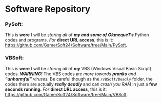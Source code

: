 # Software Repository

### PySoft:
This is **were** I will be *storing all* of ***my and some of Okmeque1's*** Python codes and programs.
*For* **direct URL access**, this is it: https://github.com/GamerSoft24/Software/tree/Main/PySoft.

### VBSoft:
This is **were** I will be *storing all* of ***my*** VBS (Windows Visual Basic Script) codes.
***WARNING!*** The VBS codes are *more towards **pranks** and **"unharmful"** viruses.* Be careful though as the `/VBSoft/Deadly` folder, the codes there are actually ***really deadly*** and can *crash you RAM* in just a **few seconds running.** 
*For* **direct URL access**, this is it: https://github.com/GamerSoft24/Software/tree/Main/VBSoft.

